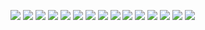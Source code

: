 
![](http://twitter.com/ls_pp/statuses/158420499762913280)
![](http://twitter.com/ls_pp/statuses/158414052517883905)
![](http://twitter.com/ls_pp/statuses/158395580048089089)
![](http://twitter.com/ls_pp/statuses/157980091173974017)
![](http://twitter.com/ls_pp/statuses/157720990275735553)
![](http://twitter.com/ls_pp/statuses/157701250824142848)
![](http://twitter.com/ls_pp/statuses/157635661220941824)
![](http://twitter.com/ls_pp/statuses/157633186879381504)
![](http://twitter.com/ls_pp/statuses/157054643778756608)
![](http://twitter.com/ls_pp/statuses/157014544793874432)
![](http://twitter.com/ls_pp/statuses/156969792828473344)
![](http://twitter.com/ls_pp/statuses/156580387081031682)
![](http://twitter.com/ls_pp/statuses/156542220630106112)
![](http://twitter.com/ls_pp/statuses/155987733045710848)
![](http://twitter.com/ls_pp/statuses/155946761389735936)
